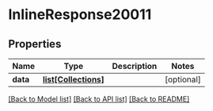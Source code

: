 # InlineResponse20011

## Properties
Name | Type | Description | Notes
------------ | ------------- | ------------- | -------------
**data** | [**list[Collections]**](Collections.md) |  | [optional] 

[[Back to Model list]](../README.md#documentation-for-models) [[Back to API list]](../README.md#documentation-for-api-endpoints) [[Back to README]](../README.md)

